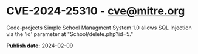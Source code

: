 # CVE-2024-25310 - cve@mitre.org

Code-projects Simple School Managment System 1.0 allows SQL Injection via the 'id' parameter at "School/delete.php?id=5."

**Publish date:** 2024-02-09
